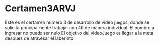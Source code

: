 # Certamen3ARVJ
Este es el certamen numero 3 de desarrollo de video juegos, donde se solicita principalmente trabajar con AR
de manera individual.
El nombre a ingresar no puede ser nulo
El objetivo del videoJuego es llegar a la meta despues de atravesar el laberinto